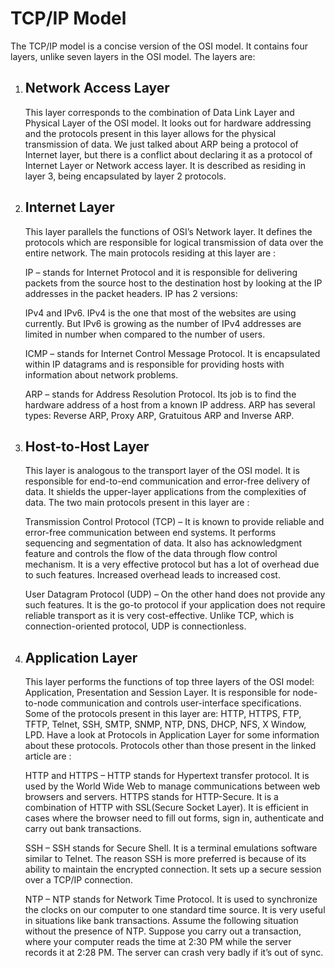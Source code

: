# TCP/IP Model

The TCP/IP model is a concise version of the OSI model. It contains four layers, unlike seven layers in the OSI model. The layers are:

1. ## Network Access Layer

   This layer corresponds to the combination of Data Link Layer and Physical Layer of the OSI model. It looks out for hardware addressing and the protocols present in this layer allows for the physical transmission of data.
   We just talked about ARP being a protocol of Internet layer, but there is a conflict about declaring it as a protocol of Internet Layer or Network access layer. It is described as residing in layer 3, being encapsulated by layer 2 protocols.

2. ## Internet Layer

   This layer parallels the functions of OSI’s Network layer. It defines the protocols which are responsible for logical transmission of data over the entire network. The main protocols residing at this layer are :

   IP – stands for Internet Protocol and it is responsible for delivering packets from the source host to the destination host by looking at the IP addresses in the packet headers. IP has 2 versions:

   IPv4 and IPv6. IPv4 is the one that most of the websites are using currently. But IPv6 is growing as the number of IPv4 addresses are limited in number when compared to the number of users.

   ICMP – stands for Internet Control Message Protocol. It is encapsulated within IP datagrams and is responsible for providing hosts with information about network problems.

   ARP – stands for Address Resolution Protocol. Its job is to find the hardware address of a host from a known IP address. ARP has several types: Reverse ARP, Proxy ARP, Gratuitous ARP and Inverse ARP.

3. ## Host-to-Host Layer

   This layer is analogous to the transport layer of the OSI model. It is responsible for end-to-end communication and error-free delivery of data. It shields the upper-layer applications from the complexities of data. The two main protocols present in this layer are :

   Transmission Control Protocol (TCP) – It is known to provide reliable and error-free communication between end systems. It performs sequencing and segmentation of data. It also has acknowledgment feature and controls the flow of the data through flow control mechanism. It is a very effective protocol but has a lot of overhead due to such features. Increased overhead leads to increased cost.

   User Datagram Protocol (UDP) – On the other hand does not provide any such features. It is the go-to protocol if your application does not require reliable transport as it is very cost-effective. Unlike TCP, which is connection-oriented protocol, UDP is connectionless.

4. ## Application Layer

   This layer performs the functions of top three layers of the OSI model: Application, Presentation and Session Layer. It is responsible for node-to-node communication and controls user-interface specifications. Some of the protocols present in this layer are: HTTP, HTTPS, FTP, TFTP, Telnet, SSH, SMTP, SNMP, NTP, DNS, DHCP, NFS, X Window, LPD. Have a look at Protocols in Application Layer for some information about these protocols. Protocols other than those present in the linked article are :

   HTTP and HTTPS – HTTP stands for Hypertext transfer protocol. It is used by the World Wide Web to manage communications between web browsers and servers. HTTPS stands for HTTP-Secure. It is a combination of HTTP with SSL(Secure Socket Layer). It is efficient in cases where the browser need to fill out forms, sign in, authenticate and carry out bank transactions.

   SSH – SSH stands for Secure Shell. It is a terminal emulations software similar to Telnet. The reason SSH is more preferred is because of its ability to maintain the encrypted connection. It sets up a secure session over a TCP/IP connection.

   NTP – NTP stands for Network Time Protocol. It is used to synchronize the clocks on our computer to one standard time source. It is very useful in situations like bank transactions. Assume the following situation without the presence of NTP. Suppose you carry out a transaction, where your computer reads the time at 2:30 PM while the server records it at 2:28 PM. The server can crash very badly if it’s out of sync.
